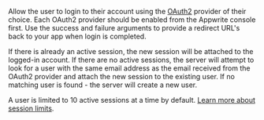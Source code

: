 Allow the user to login to their account using the [OAuth2](/docs/client/account#accountCreateOAuth2Session) provider of their choice. Each OAuth2 provider should be enabled from the Appwrite console first. Use the success and failure arguments to provide a redirect URL's back to your app when login is completed.

If there is already an active session, the new session will be attached to the logged-in account. If there are no active sessions, the server will attempt to look for a user with the same email address as the email received from the OAuth2 provider and attach the new session to the existing user. If no matching user is found - the server will create a new user.

A user is limited to 10 active sessions at a time by default. [Learn more about session limits](/docs/authentication#limits).
